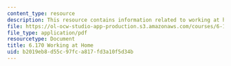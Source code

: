 ```yaml
---
content_type: resource
description: This resource contains information related to working at home.
file: https://ol-ocw-studio-app-production.s3.amazonaws.com/courses/6-170-laboratory-in-software-engineering-fall-2005/b2019eb8d55c97fca817fd3a10f5d34b_6_170_work_home.pdf
file_type: application/pdf
resourcetype: Document
title: 6.170 Working at Home
uid: b2019eb8-d55c-97fc-a817-fd3a10f5d34b
---
```

